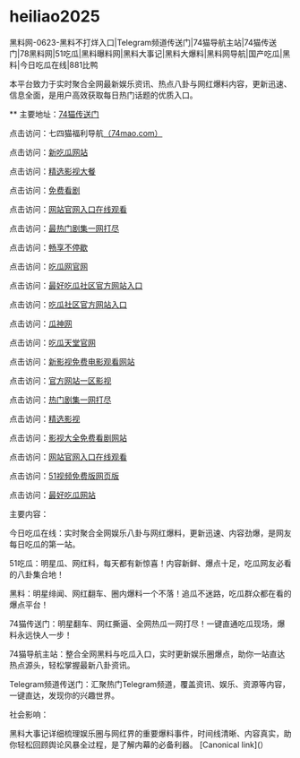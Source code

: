# heiliao2025
黑料网-0623-黑料不打烊入口|Telegram频道传送门|74猫导航主站|74猫传送门|78黑料网|51吃瓜|黑料曝料网|黑料大事记|黑料大爆料|黑料网导航|国产吃瓜|黑料|今日吃瓜在线|881比鸭

本平台致力于实时聚合全网最新娱乐资讯、热点八卦与网红爆料内容，更新迅速、信息全面，是用户高效获取每日热门话题的优质入口。

** 主要地址：<a href="https://74mao.com/">74猫传送门</a>

点击访问：七四猫福利导航<a href="https://74mao.com/">（74mao.com）</a>

点击访问：<a href="https://cg1-46.pages.dev/">新吃瓜网站</a>

点击访问：<a href="https://cg2-46.pages.dev/">精选影视大餐</a>

点击访问：<a href="https://cg3-46.pages.dev/">免费看剧</a>

点击访问：<a href="https://cg4-46.pages.dev/">网站官网入口在线观看</a>

点击访问：<a href="https://cg1-47.pages.dev/">最热门剧集一网打尽</a>

点击访问：<a href="https://cg2-47.pages.dev/">畅享不停歇</a>

点击访问：<a href="https://cg3-47.pages.dev/">吃瓜网官网</a>

点击访问：<a href="https://cg4-47.pages.dev/">最好吃瓜社区官方网站入口</a>

点击访问：<a href="https://cg5-37.pages.dev/">吃瓜社区官方网站入口</a>

点击访问：<a href="https://cg6-37.pages.dev/">瓜神网</a>

点击访问：<a href="https://cg7-37.pages.dev/">吃瓜天堂官网</a>

点击访问：<a href="https://cg8-37.pages.dev/">新影视免费电影观看网站</a>

点击访问：<a href="https://cg9-37.pages.dev/">官方网站一区影视</a>

点击访问：<a href="https://cg1-35.pages.dev/">热门剧集一网打尽</a>

点击访问：<a href="https://cg2-35.pages.dev/">精选影视</a>

点击访问：<a href="https://cg3-35.pages.dev/">影视大全免费看剧网站</a>

点击访问：<a href="https://cg4-35.pages.dev/">网站官网入口在线观看 </a>

点击访问：<a href="https://pc8-34.pages.dev/">51视频免费版网页版</a>

点击访问：<a href="https://cg1-39.pages.dev/">最好吃瓜网站</a>

主要内容：

今日吃瓜在线：实时聚合全网娱乐八卦与网红爆料，更新迅速、内容劲爆，是网友每日吃瓜的第一站。

51吃瓜：明星瓜、网红料，每天都有新惊喜！内容新鲜、爆点十足，吃瓜网友必看的八卦集合地！

黑料：明星绯闻、网红翻车、圈内爆料一个不落！追瓜不迷路，吃瓜群众都在看的爆点平台！

74猫传送门：明星翻车、网红撕逼、全网热瓜一网打尽！一键直通吃瓜现场，爆料永远快人一步！

74猫导航主站：整合全网黑料与吃瓜入口，实时更新娱乐圈爆点，助你一站直达热点源头，轻松掌握最新八卦资讯。

Telegram频道传送门：汇聚热门Telegram频道，覆盖资讯、娱乐、资源等内容，一键直达，发现你的兴趣世界。

社会影响：

黑料大事记详细梳理娱乐圈与网红界的重要爆料事件，时间线清晰、内容真实，助你轻松回顾舆论风暴全过程，是了解内幕的必备利器。
[Canonical link](）
